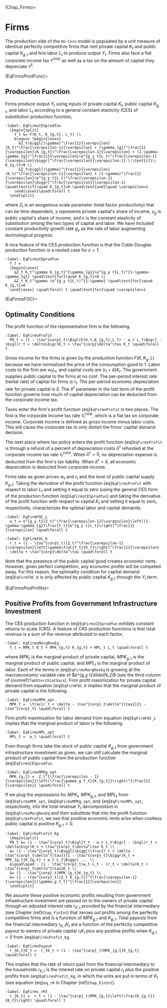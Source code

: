 (Chap_Firms)=
# Firms

The production side of the `OG-Core` model is populated by a unit measure of identical perfectly competitive firms that rent private capital $K_t$ and public capital $K_{g,t}$ and hire labor $L_t$ to produce output $Y_t$. Firms also face a flat corporate income tax $\tau^{corp}$ as well as a tax on the amount of capital they depreciate $\tau^\delta$.

(EqFirmsProdFunc)=
## Production Function

  Firms produce output $Y_t$ using inputs of private capital $K_t$, public capital $K_{g,t}$, and labor $L_t$ according to a general constant elasticity (CES) of substitution production function,

  ```{math}
  :label: EqFirmsCESprodfun
    \begin{split}
      Y_t &= F(K_t, K_{g,t}, L_t) \\
      &\equiv \begin{cases}
        &Z_t\biggl[(\gamma)^\frac{1}{\varepsilon}(K_t)^\frac{\varepsilon-1}{\varepsilon} + (\gamma_{g})^\frac{1}{\varepsilon}(K_{g,t})^\frac{\varepsilon-1}{\varepsilon} + (1-\gamma-\gamma_{g})^\frac{1}{\varepsilon}(e^{g_y t}L_t)^\frac{\varepsilon-1}{\varepsilon}\biggr]^\frac{\varepsilon}{\varepsilon-1} \:\text{if}\: K_{g,t}>0 \\
        &Z_t\biggl[(\gamma)^\frac{1}{\varepsilon}(K_t)^\frac{\varepsilon-1}{\varepsilon} + (1-\gamma)^\frac{1}{\varepsilon}(e^{g_y t}L_t)^\frac{\varepsilon-1}{\varepsilon}\biggr]^\frac{\varepsilon}{\varepsilon-1} \quad\text{if}\quad K_{g,t}=0 \quad\text{and}\quad \varepsilon=1
      \end{cases}\quad\forall t
    \end{split}
  ```
  where $Z_t$ is an exogenous scale parameter (total factor productivity) that can be time dependent, $\gamma$ represents private capital's share of income, $\gamma_{g}$ is public capital's share of income, and $\varepsilon$ is the constant elasticity of substitution among the two types of capital and labor. We have included constant productivity growth rate $g_y$ as the rate of labor augmenting technological progress.

  A nice feature of the CES production function is that the Cobb-Douglas production function is a nested case for $\varepsilon=1$.
  ```{math}
  :label: EqFirmsCDprodfun
    Y_t =
    \begin{cases}
      &Z_t K_t^\gamma K_{g,t}^{\gamma_{g}}(e^{g_y t}L_t)^{1-\gamma-\gamma_{g}} \quad\text{for}\quad K_{g,t}>0 \\
      &Z_t K_t^\gamma (e^{g_y t}L_t)^{1-\gamma} \quad\text{for}\quad K_{g,t}=0
    \end{cases} \quad\forall t \quad\text{for}\quad \varepsilon=1
  ```

(EqFirmsFOC)=
## Optimality Conditions

  The profit function of the representative firm is the following.

  ```{math}
  :label: EqFirmsProfit
    PR_t = (1 - \tau^{corp}_t)\Bigl[F(K_t,K_{g,t},L_t) - w_t L_t\Bigr] - \bigl(r_t + \delta\bigr)K_t + \tau^{corp}\delta^\tau K_t \quad\forall t
  ```

  Gross income for the firms is given by the production function $F(K,K_g,L)$ because we have normalized the price of the consumption good to 1. Labor costs to the firm are $w_t L_t$, and capital costs are $(r_t +\delta)K_t$. The government supplies public capital to the firms at no cost. The per-period interest rate (rental rate) of capital for firms is $r_t$. The per-period economic depreciation rate for private capital is $\delta$. The $\delta^\tau$ parameter in the last term of the profit function governs how much of capital depreciation can be deducted from the corporate income tax.

  Taxes enter the firm's profit function {eq}`EqFirmsProfit` in two places. The first is the corporate income tax rate $\tau^{corp}_t$, which is a flat tax on corporate income. Corporate income is defined as gross income minus labor costs. This will cause the corporate tax to only distort the firms' capital demand decision.

  The next place where tax policy enters the profit function {eq}`EqFirmsProfit` is through a refund of a percent of depreciation costs $\delta^\tau$ refunded at the corporate income tax rate $\tau^{corp}_t$. When $\delta^\tau=0$, no depreciation expense is deducted from the firm's tax liability. When $\delta^\tau=\delta$, all economic depreciation is deducted from corporate income.

  Firms take as given prices $w_t$ and $r_t$ and the level of public capital supply $K_{g,t}$. Taking the derivative of the profit function {eq}`EqFirmsProfit` with respect to labor $L_t$ and setting it equal to zero (using the general CES form of the production function {eq}`EqFirmsCESprodfun`) and taking the derivative of the profit function with respect to capital $K_t$ and setting it equal to zero, respectively, characterizes the optimal labor and capital demands.

  ```{math}
  :label: EqFirmFOC_L
    w_t = e^{g_y t}(Z_t)^\frac{\varepsilon-1}{\varepsilon}\left[(1-\gamma-\gamma_{g})\frac{Y_t}{e^{g_y t}L_t}\right]^\frac{1}{\varepsilon} \quad\forall t
  ```

  ```{math}
  :label: EqFirmFOC_K
    r_t = (1 - \tau^{corp}_t)(Z_t)^\frac{\varepsilon-1}{\varepsilon}\left[\gamma\frac{Y_t}{K_t}\right]^\frac{1}{\varepsilon} - \delta + \tau^{corp}\delta^\tau \quad\forall t
  ```

  Note that the presence of the public capital good creates economic rents. However, given perfect competition, any economic profits will be competed away. For this reason, the optimality condition for capital demand {eq}`EqFirmFOC_K` is only affected by public capital $K_{g,t}$ through the $Y_t$ term.

(EqFirmsPosProfits)=
## Positive Profits from Government Infrastructure Investment

  The CES production function in {eq}`EqFirmsCESprodfun` exhibits constant returns to scale (CRS). A feature of CRS production functions is that total revenue is a sum of the revenue attributed to each factor,

  ```{math}
  :label: EqFirmsMargRevEq
    Y_t = MPK_t K_t + MPK_{g,t} K_{g,t} + MPL_t L_t \quad\forall t
  ```

  where $MPK_t$ is the marginal product of private capital, $MPK_{g,t}$ is the marginal product of public capital, and $MPL_t$ is the marginal product of labor. Each of the terms in {eq}`EqFirmsMargRevEq` is growing at the macroeconomic variable rate of $e^{g_y t}\tilde{N_t}$ (see the third column of {numref}`TabStnrzStatVars`). Firm profit maximization for private capital demand from equation {eq}`EqFirmFOC_K` implies that the marginal product of private capital is the following.

  ```{math}
  :label: EqFirmsMPK_opt
    MPK_t =  \frac{r_t + \delta - \tau^{corp}_t\delta^{\tau}}{1 - \tau^{corp}_t} \quad\forall t
  ```

  Firm profit maximization for labor demand from equation {eq}`EqFirmFOC_L` implies that the marginal product of labor is the following.

  ```{math}
  :label: EqFirmsMPL_opt
    MPL_t =  w_t \quad\forall t
  ```

  Even though firms take the stock of public capital $K_{g,t}$ from government infrastructure investment as given, we can still calculate the marginal product of public capital from the production function {eq}`EqFirmsCESprodfun`.

  ```{math}
  :label: EqFirmsMPKg_opt
    MPK_{g,t} =  Z_t^{\frac{\varepsilon - 1}{\varepsilon}}\left(\frac{\gamma_g Y_t}{K_{g,t}}\right)^{\frac{1}{\varepsilon}} \quad\forall t
  ```

  If we plug the expressions for $MPK_t$, $MPK_{g,t}$, and $MPL_t$ from {eq}`EqFirmsMPK_opt`, {eq}`EqFirmsMPKg_opt`, and {eq}`EqFirmsMPL_opt`, respectively, into the total revenue $Y_t$ decomposition in {eq}`EqFirmsMargRevEq` and then substitute that into the profit function {eq}`EqFirmsProfit`, we see that positive economic rents arise when costless public capital is positive $K_{g,t}>0$.

  ```{math}
  :label: EqFirmsProfit_Kg
    \begin{split}
    PR_t &= (1 - \tau^{corp}_t)\Bigl[Y_t - w_t L_t\Bigr] - \bigl(r_t + \delta\bigr)K_t + \tau^{corp}_t\delta^\tau K_t \\
    &= (1 - \tau^{corp}_t)\Biggl[\biggl(\frac{r_t + \delta - \tau^{corp}_t\delta^{\tau}}{1 - \tau^{corp}_t}\biggr)K_t + MPK_{g,t}K_{g,t} + w_t L_t\Biggr] ... \\
    &\quad\quad - (1 - \tau^{corp}_t)w_t L_t - (r_t + \delta)K_t + \tau^{corp}_t\delta^{\tau}K_t \\
    &= (1 - \tau^{corp}_t)MPK_{g,t}K_{g,t} \\
    &= (1 - \tau^{corp}_t)(Z_t K_{g,t})^{\frac{\varepsilon-1}{\varepsilon}}(\gamma_g Y_t)^{\frac{1}{\varepsilon}}
    \end{split}
  ```

  We assume these positive economic profits resulting from government infrastructure investment are passed on to the owners of private capital through an adjusted interest rate $r_{K,t}$ provided by the financial intermediary (see Chapter {ref}`Chap_FinInt`) that zeroes out profits among the perfectly competitive firms and is a function of $MPK_{g,t}$ and $K_{g,t}$. Total payouts from the financial intermediary $r_{K,t}K_t$ are a function of the perfectly competitive payout to owners of private capital $r_t K_t$ plus any positive profits when $K_{g,t}>0$ from {eq}`EqFirmsProfit_Kg`.

  ```{math}
  :label: EqFirmsPayout
    r_{K,t}K_t =  r_tK_t + (1 - \tau^{corp}_t)MPK_{g,t}K_{g,t} \quad\forall t
  ```

  This implies that the rate of return paid from the financial intermediary to the households $r_{K,t}$ is the interest rate on private capital $r_t$ plus the positive profits from {eq}`EqFirmsProfit_Kg`, in which the units are put in terms of $K_t$ (see equation {eq}`eq_rK` in Chapter {ref}`Chap_FinInt`).

  ```{math}
  :label: EqFirms_rKt
    r_{K,t} =  r_t + (1 - \tau^{corp}_t)MPK_{g,t}\left(\frac{K_{g,t}}{K_t}\right) \quad\forall t
  ```
